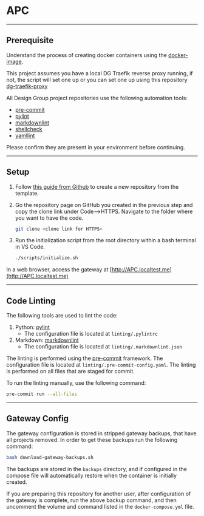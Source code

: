 # APC

___

## Prerequisite

Understand the process of creating docker containers using the [docker-image](https://github.com/design-group/ignition-docker).

This project assumes you have a local DG Traefik reverse proxy running, if not, the script will set one up or you can set one up using this repository [dg-traefik-proxy](https://github.com/design-group/dg-traefik-proxy)

All Design Group project repositories use the following automation tools:

- [pre-commit](https://pre-commit.com/)
- [pylint](https://pylint.org/)
- [markdownlint](https://github.com/markdownlint/markdownlint)
- [shellcheck](https://github.com/koalaman/shellcheck)
- [yamllint](https://github.com/adrienverge/yamllint)

Please confirm they are present in your environment before continuing.

___

## Setup

1. Follow [this guide from Github](https://docs.github.com/en/repositories/creating-and-managing-repositories/creating-a-repository-from-a-template) to create a new repository from the template.
1. Go the repository page on GitHub you created in the previous step and copy the clone link under Code-->HTTPS. Navigate to the folder where you want to have the code.

    ```sh
   git clone <clone link for HTTPS>
    ``` 

1. Run the initialization script from the root directory within a bash terminal in VS Code.

    ```sh
   ./scripts/initialize.sh
    ```

In a web browser, access the gateway at [http://APC.localtest.me](http://APC.localtest.me)

___

## Code Linting

The following tools are used to lint the code:

1. Python: [pylint](https://pylint.org/) 
   - The configuration file is located at `linting/.pylintrc`
2. Markdown: [markdownlint](https://github.com/igorshubovych/markdownlint-cli) 
   - The configuration file is located at `linting/.markdownlint.json` 

The linting is performed using the [pre-commit](https://pre-commit.com/) framework. 
The configuration file is located at `linting/.pre-commit-config.yaml`. 
The linting is performed on all files that are staged for commit. 

To run the linting manually, use the following command:

```sh
pre-commit run --all-files
```

___

## Gateway Config

The gateway configuration is stored in stripped gateway backups, that have all projects removed. In order to get these backups run the following command:

```sh
bash download-gateway-backups.sh
```

The backups are stored in the `backups` directory, and if configured in the compose file will automatically restore when the container is initially created. 

If you are preparing this repository for another user, after configuration of the gateway is complete, run the above backup command, and then uncomment the volume and command listed in the `docker-compose.yml` file.

